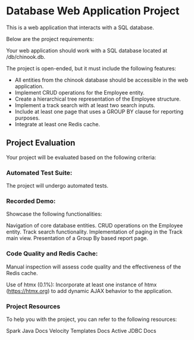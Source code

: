 # Database Web Application Project
This is a web application that interacts with a SQL database. 

Below are the project requirements:

Your web application should work with a SQL database located at /db/chinook.db.

The project is open-ended, but it must include the following features:
- All entities from the chinook database should be accessible in the web application.
- Implement CRUD operations for the Employee entity.
- Create a hierarchical tree representation of the Employee structure.
- Implement a track search with at least two search inputs.
- Include at least one page that uses a GROUP BY clause for reporting purposes.
- Integrate at least one Redis cache.

## Project Evaluation
Your project will be evaluated based on the following criteria:

### Automated Test Suite: 
The project will undergo automated tests.
### Recorded Demo: 
Showcase the following functionalities:

Navigation of core database entities.
CRUD operations on the Employee entity.
Track search functionality.
Implementation of paging in the Track main view.
Presentation of a Group By based report page.
### Code Quality and Redis Cache:
Manual inspection will assess code quality and the effectiveness of the Redis cache.

Use of htmx (0.1%): Incorporate at least one instance of htmx (https://htmx.org) to add dynamic AJAX behavior to the application.
### Project Resources
To help you with the project, you can refer to the following resources:

Spark Java Docs
Velocity Templates Docs
Active JDBC Docs